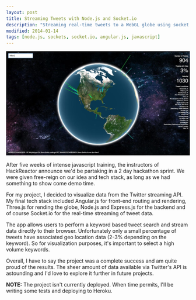 ```yaml
---
layout: post
title: Streaming Tweets with Node.js and Socket.io
description: "Streaming real-time tweets to a WebGL globe using socket.io"
modified: 2014-01-14
tags: [node.js, sockets, socket.io, angular.js, javascript]
---
```


<img src="/images/tweetGlobe.jpg" alt="Socket.io, WebGL and Streaming Tweets">

After five weeks of intense javascript training, the instructors of HackReactor announce we'd be partaking in a 2 day hackathon sprint. We were given free-reign on our idea and tech stack, as long as we had something to show come demo time.

For my project, I decided to visualize data from the Twitter streaming API. My final tech stack included Angular.js for front-end routing and rendering, Three.js for rending the globe, Node.js and Express.js for the backend and of course Socket.io for the real-time streaming of tweet data.

The app allows users to perform a keyword based tweet search and stream data directly to their browser. Unfortunately only a small percentage of tweets have associated geo location data (2-3% depending on the keyword). So for visualization purposes, it's important to select a high volume keywords.

Overall, I have to say the project was a complete success and am quite proud of the results. The sheer amount of data available via Twitter's API is astounding and I'd love to explore it further in future projects. 

**NOTE:** The project isn't currently deployed. When time permits, I'll be writing some tests and deploying to Heroku.